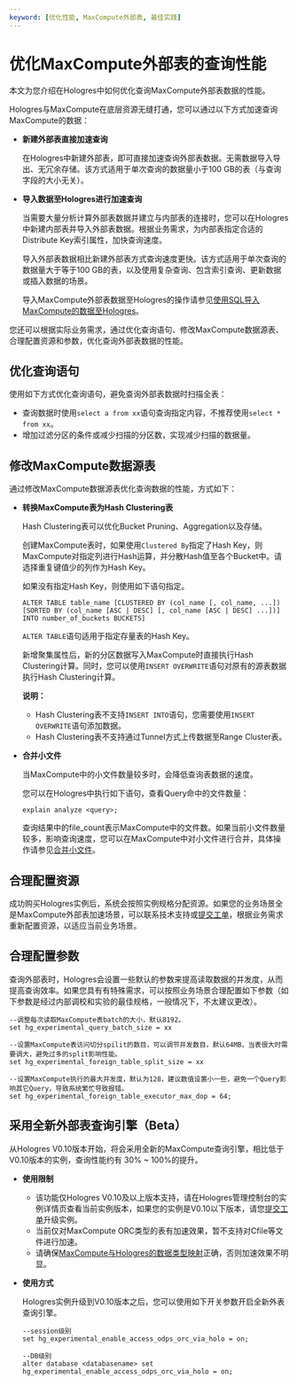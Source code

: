 ```yaml
---
keyword: [优化性能, MaxCompute外部表, 最佳实践]
---
```


# 优化MaxCompute外部表的查询性能

本文为您介绍在Hologres中如何优化查询MaxCompute外部表数据的性能。

Hologres与MaxCompute在底层资源无缝打通，您可以通过以下方式加速查询MaxCompute的数据：

-   **新建外部表直接加速查询**

    在Hologres中新建外部表，即可直接加速查询外部表数据。无需数据导入导出、无冗余存储。该方式适用于单次查询的数据量小于100 GB的表（与查询字段的大小无关）。

-   **导入数据至Hologres进行加速查询**

    当需要大量分析计算外部表数据并建立与内部表的连接时，您可以在Hologres中新建内部表并导入外部表数据。根据业务需求，为内部表指定合适的Distribute Key索引属性，加快查询速度。

    导入外部表数据相比新建外部表方式查询速度更快。该方式适用于单次查询的数据量大于等于100 GB的表，以及使用复杂查询、包含索引查询、更新数据或插入数据的场景。

    导入MaxCompute外部表数据至Hologres的操作请参见[使用SQL导入MaxCompute的数据至Hologres](/intl.zh-CN/数据接入/离线同步/MaxCompute/使用SQL导入MaxCompute的数据至Hologres.md)。


您还可以根据实际业务需求，通过优化查询语句、修改MaxCompute数据源表、合理配置资源和参数，优化查询外部表数据的性能。

## 优化查询语句

使用如下方式优化查询语句，避免查询外部表数据时扫描全表：

-   查询数据时使用`select a from xx`语句查询指定内容，不推荐使用`select * from xx`。
-   增加过滤分区的条件或减少扫描的分区数，实现减少扫描的数据量。

## 修改MaxCompute数据源表

通过修改MaxCompute数据源表优化查询数据的性能，方式如下：

-   **转换MaxCompute表为Hash Clustering表**

    Hash Clustering表可以优化Bucket Pruning、Aggregation以及存储。

    创建MaxCompute表时，如果使用`Clustered By`指定了Hash Key，则MaxCompute对指定列进行Hash运算，并分散Hash值至各个Bucket中。请选择重复键值少的列作为Hash Key。

    如果没有指定Hash Key，则使用如下语句指定。

    ```
    ALTER TABLE table_name [CLUSTERED BY (col_name [, col_name, ...]) [SORTED BY (col_name [ASC | DESC] [, col_name [ASC | DESC] ...])] INTO number_of_buckets BUCKETS]
    ```

    `ALTER TABLE`语句适用于指定存量表的Hash Key。

    新增聚集属性后，新的分区数据写入MaxCompute时直接执行Hash Clustering计算。同时，您可以使用`INSERT OVERWRITE`语句对原有的源表数据执行Hash Clustering计算。

    **说明：**

    -   Hash Clustering表不支持`INSERT INTO`语句，您需要使用`INSERT OVERWRITE`语句添加数据。
    -   Hash Clustering表不支持通过Tunnel方式上传数据至Range Cluster表。
-   **合并小文件**

    当MaxCompute中的小文件数量较多时，会降低查询表数据的速度。

    您可以在Hologres中执行如下语句，查看Query命中的文件数量：

    ```
    explain analyze <query>;
    ```

    查询结果中的file\_count表示MaxCompute中的文件数。如果当前小文件数量较多，影响查询速度，您可以在MaxCompute中对小文件进行合并，具体操作请参见[合并小文件]()。


## 合理配置资源

成功购买Hologres实例后，系统会按照实例规格分配资源。如果您的业务场景全是MaxCompute外部表加速场景，可以联系技术支持或[提交工单](https://workorder-intl.console.aliyun.com/)，根据业务需求重新配置资源，以适应当前业务场景。

## 合理配置参数

查询外部表时，Hologres会设置一些默认的参数来提高读取数据的并发度，从而提高查询效率。如果您具有有特殊需求，可以按照业务场景合理配置如下参数（如下参数是经过内部调校和实验的最佳规格，一般情况下，不太建议更改）。

```
--调整每次读取MaxCompute表batch的大小，默认8192。
set hg_experimental_query_batch_size = xx

--设置MaxCompute表访问切分spilit的数目，可以调节并发数目，默认64MB，当表很大时需要调大，避免过多的split影响性能。
set hg_experimental_foreign_table_split_size = xx 

--设置MaxCompute执行的最大并发度，默认为128，建议数值设置小一些，避免一个Query影响其它Query，导致系统繁忙导致报错。
set hg_experimental_foreign_table_executor_max_dop = 64;
```

## 采用全新外部表查询引擎（Beta）

从Hologres V0.10版本开始，将会采用全新的MaxCompute查询引擎，相比低于V0.10版本的实例，查询性能约有 30% ~ 100%的提升。

-   **使用限制**
    -   该功能仅Hologres V0.10及以上版本支持，请在Hologres管理控制台的实例详情页查看当前实例版本，如果您的实例是V0.10以下版本，请您[提交工单](https://workorder-intl.console.aliyun.com/)升级实例。
    -   当前仅对MaxCompute ORC类型的表有加速效果，暂不支持对Cfile等文件进行加速。
    -   请确保[MaxCompute与Hologres的数据类型映射](/intl.zh-CN/SQL参考/数据类型/数据类型汇总.md)正确，否则加速效果不明显。
-   **使用方式**

    Hologres实例升级到V0.10版本之后，您可以使用如下开关参数开启全新外表查询引擎。

    ```
    --session级别
    set hg_experimental_enable_access_odps_orc_via_holo = on;
    
    --DB级别
    alter database <databasename> set hg_experimental_enable_access_odps_orc_via_holo = on;
    ```


